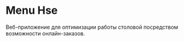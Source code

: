 # Menu Hse

Веб-приложение для оптимизации работы столовой посредством возможности онлайн-заказов. 


